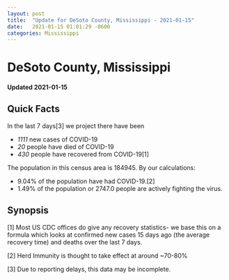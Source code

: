 ```yaml
---
layout: post
title:  "Update for DeSoto County, Mississippi - 2021-01-15"
date:   2021-01-15 01:01:29 -0600
categories: Mississippi
---
```


# DeSoto County, Mississippi
#### Updated 2021-01-15

## Quick Facts

In the last 7 days[3] we project there have been
- *1111* new cases of COVID-19
- *20* people have died of COVID-19
- *430* people have recovered from COVID-19[1]

The population in this census area is 184945. By our calculations:
- 9.04% of the population have had COVID-19.[2]
- 1.49% of the population or 2747.0 people are actively fighting the virus.

## Synopsis




[1] Most US CDC offices do give any recovery statistics- we base this on a formula which looks at confirmed new cases
15 days ago (the average recovery time) and deaths over the last 7 days.

[2] Herd Immunity is thought to take effect at around ~70-80%

[3] Due to reporting delays, this data may be incomplete.
 
    